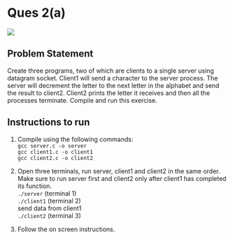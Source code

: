 # Ques 2(a)

![](https://img.shields.io/badge/Language-C-orange.svg)

## Problem Statement

Create three programs, two of which are clients to a single server using datagram
socket. Client1 will send a character to the server process. The server will
decrement the letter to the next letter in the alphabet and send the result to client2.
Client2 prints the letter it receives and then all the processes terminate. Compile
and run this exercise.

## Instructions to run

1. Compile using the following commands:  
   `gcc server.c -o server`  
   `gcc client1.c -o client1`  
   `gcc client2.c -o client2`

2. Open three terminals, run server, client1 and client2 in the same order. Make sure to run server first and client2 only after client1 has completed its function.  
   `./server` (terminal 1)  
   `./client1` (terminal 2)  
   send data from client1  
   `./client2` (terminal 3)
3. Follow the on screen instructions.
